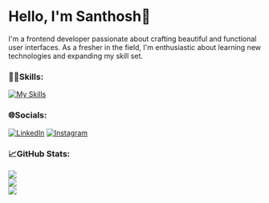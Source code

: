 
# Hello, I'm Santhosh👋


I'm a frontend developer passionate about crafting beautiful and functional user interfaces. As a fresher in the field, I'm enthusiastic about learning new technologies and expanding my skill set.
<br/>

### 🧑‍💻Skills:

[![My Skills](https://skillicons.dev/icons?i=html,css,js,bootstrap,react)](https://skillicons.dev)



### 🌐Socials:
[![LinkedIn](https://img.shields.io/badge/LinkedIn-%230077B5.svg?logo=linkedin&logoColor=white)](https://www.linkedin.com/in/santhosh-m-07a376267?utm_source=share&utm_campaign=share_via&utm_content=profile&utm_medium=android_app) [![Instagram](https://img.shields.io/badge/Instagram-%23E4405F.svg?logo=Instagram&logoColor=white)](https://www.instagram.com/imsantho.sh?igsh=bXkyeWdqZTFpa3U3) 

### 📈GitHub Stats:
![](https://github-readme-stats.vercel.app/api?username=imsanthosh7&theme=dark&hide_border=false&include_all_commits=false&count_private=false)<br/>
![](https://github-readme-streak-stats.herokuapp.com/?user=imsanthosh7&theme=dark&hide_border=false)<br/>
![](https://github-readme-stats.vercel.app/api/top-langs/?username=imsanthosh7&theme=dark&hide_border=false&include_all_commits=false&count_private=false&layout=compact)



